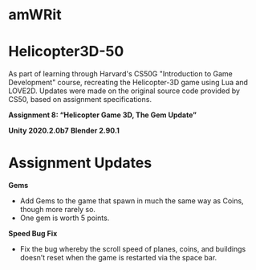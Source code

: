 # amWRit

# Helicopter3D-50

As part of learning through Harvard's CS50G "Introduction to Game Development" course, recreating the Helicopter-3D game using Lua and LOVE2D.
Updates were made on the original source code provided by CS50, based on assignment specifications.

__Assignment 8: “Helicopter Game 3D, The Gem Update”__

__Unity 2020.2.0b7__
__Blender 2.90.1__

# Assignment Updates

__Gems__
- Add Gems to the game that spawn in much the same way as Coins, though more rarely so.
- One gem is worth 5 points.

__Speed Bug Fix__
- Fix the bug whereby the scroll speed of planes, coins, and buildings doesn’t reset when the game is restarted via the space bar. 